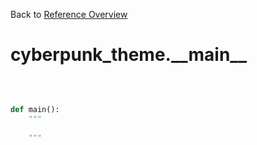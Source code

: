 
Back to [Reference Overview](https://github.com/pyrustic/cyberpunk-theme/blob/master/docs/reference/README.md)

# cyberpunk\_theme.\_\_main\_\_



<br>


```python

def main():
    """
    
    """

```

